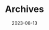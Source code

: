 ---
title: "Archives"
date: 2023-08-13
layout: "archives"
slug: "archives"
menu:
    main:
        weight: 2
        params: 
            icon: archives
---